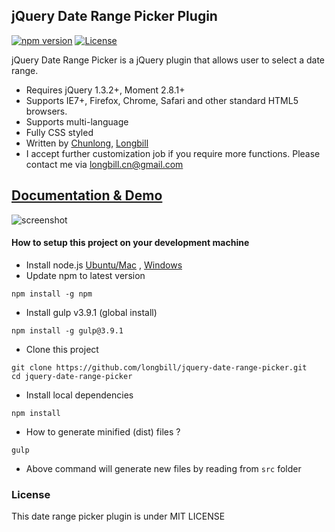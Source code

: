 ## jQuery Date Range Picker Plugin

[![npm version](https://badge.fury.io/js/%40waki%2Fjquery-date-range-picker.svg)](https://www.npmjs.com/package/@waki/jquery-date-range-picker)
[![License](https://img.shields.io/github/license/longbill/jquery-date-range-picker.svg?maxAge=2592000)]()

jQuery Date Range Picker is a jQuery plugin that allows user to select a date range.

* Requires jQuery 1.3.2+, Moment 2.8.1+
* Supports IE7+, Firefox, Chrome, Safari and other standard HTML5 browsers.
* Supports multi-language
* Fully CSS styled
* Written by [Chunlong](http://jszen.com), [Longbill](https://github.com/longbill/jquery-date-range-picker)
* I accept further customization job if you require more functions. Please contact me via longbill.cn@gmail.com


## [Documentation & Demo](https://wakirin.github.io/jquery-date-range-picker/)

![screenshot](https://raw.github.com/longbill/jquery-date-range-picker/master/preview.jpg)

#### How to setup this project on your development machine
* Install node.js [Ubuntu/Mac](https://github.com/creationix/nvm) , [Windows](https://nodejs.org/en/download/)
* Update npm to latest version
```
npm install -g npm
```
* Install gulp v3.9.1 (global install)
```
npm install -g gulp@3.9.1
```
* Clone this project
```
git clone https://github.com/longbill/jquery-date-range-picker.git
cd jquery-date-range-picker
```
* Install local dependencies
```
npm install
```
* How to generate minified (dist) files ?
```
gulp
```
* Above command will generate new files by reading from ```src``` folder


### License
This date range picker plugin is under MIT LICENSE
